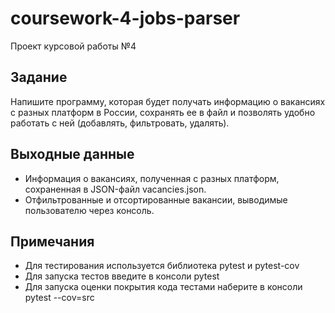# coursework-4-jobs-parser
Проект курсовой работы №4

## Задание

Напишите программу, которая будет получать информацию о вакансиях с разных платформ в России, сохранять ее в файл и позволять удобно работать с ней (добавлять, фильтровать, удалять).

## Выходные данные

- Информация о вакансиях, полученная с разных платформ, сохраненная в JSON-файл vacancies.json.
- Отфильтрованные и отсортированные вакансии, выводимые пользователю через консоль.

## Примечания

- Для тестирования используется библиотека pytest и pytest-cov
- Для запуска тестов введите в консоли pytest
- Для запуска оценки покрытия кода тестами наберите в консоли pytest --cov=src
